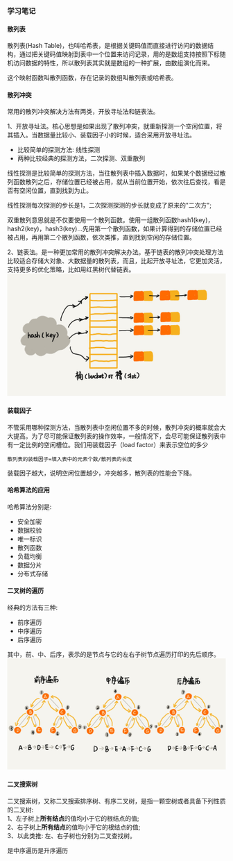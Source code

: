 ### 学习笔记  

#### 散列表  
散列表(Hash Table)，也叫哈希表，是根据关键码值而直接进行访问的数据结构，通过把关键码值映射到表中一个位置来访问记录，用的是数组支持按照下标随机访问数据的特性，所以散列表其实就是数组的一种扩展，由数组演化而来。  

这个映射函数叫散列函数，存在记录的数组叫散列表或哈希表。  

#### 散列冲突  
常用的散列冲突解决方法有两类，开放寻址法和链表法。  

1、开放寻址法。核心思想是如果出现了散列冲突，就重新探测一个空闲位置，将其插入。当数据量比较小、装载因子小的时候，适合采用开放寻址法。  
 - 比较简单的探测方法: 线性探测  
 - 两种比较经典的探测方法，二次探测、双重散列  
 
线性探测是比较简单的探测方法，当往散列表中插入数据时，如果某个数据经过散列函数散列之后，存储位置已经被占用，就从当前位置开始，依次往后查找，看是否有空闲位置，直到找到为止。  

线性探测每次探测的步长是1，二次探测探测的步长就变成了原来的"二次方";  

双重散列意思就是不仅要使用一个散列函数。使用一组散列函数hash1(key)，hash2(key)，hash3(key)...先用第一个散列函数，如果计算得到的存储位置已经被占用，再用第二个散列函数，依次类推，直到找到空闲的存储位置。  

2、链表法。是一种更加常用的散列冲突解决办法。基于链表的散列冲突处理方法比较适合存储大对象、大数据量的散列表，而且，比起开放寻址法，它更加灵活，支持更多的优化策略，比如用红黑树代替链表。  
![list_01](https://github.com/HinataHoshino/algorithm006-class02/blob/master/Week_02/G20200343030538/image/list_01.jpg)  

#### 装载因子  
不管采用哪种探测方法，当散列表中空闲位置不多的时候，散列冲突的概率就会大大提高。为了尽可能保证散列表的操作效率，一般情况下，会尽可能保证散列表中有一定比例的空闲槽位。我们用装载因子（load factor）来表示空位的多少  
```
散列表的装载因子=填入表中的元素个数/散列表的长度
```
装载因子越大，说明空闲位置越少，冲突越多，散列表的性能会下降。  

#### 哈希算法的应用  
哈希算法分别是: 
- 安全加密  
- 数据校验  
- 唯一标识  
- 散列函数  
- 负载均衡  
- 数据分片  
- 分布式存储  

#### 二叉树的遍历  
经典的方法有三种:  
 - 前序遍历  
 - 中序遍历  
 - 后序遍历  

其中，前、中、后序，表示的是节点与它的左右子树节点遍历打印的先后顺序。  
![binary_tree traversal](https://github.com/HinataHoshino/algorithm006-class02/blob/master/Week_02/G20200343030538/image/binary_tree_traversal.jpg)  

#### 二叉搜索树  
二叉搜索树，又称二叉搜索排序树、有序二叉树，是指一颗空树或者具备下列性质的二叉树:  
1、左子树上**所有结点**的值均小于它的根结点的值;  
2、右子树上**所有结点**的值均小于它的根结点的值;  
3、以此类推: 左、右子树也分别为二叉查找树。  

是中序遍历是升序遍历  
